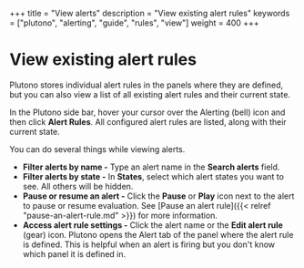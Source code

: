 +++
title = "View alerts"
description = "View existing alert rules"
keywords = ["plutono", "alerting", "guide", "rules", "view"]
weight = 400
+++

# View existing alert rules

Plutono stores individual alert rules in the panels where they are defined, but you can also view a list of all existing alert rules and their current state.

In the Plutono side bar, hover your cursor over the Alerting (bell) icon and then click **Alert Rules**. All configured alert rules are listed, along with their current state.

You can do several things while viewing alerts.

- **Filter alerts by name -** Type an alert name in the **Search alerts** field.
- **Filter alerts by state -** In **States**, select which alert states you want to see. All others will be hidden.
- **Pause or resume an alert -** Click the **Pause** or **Play** icon next to the alert to pause or resume evaluation. See [Pause an alert rule]({{< relref "pause-an-alert-rule.md" >}}) for more information.
- **Access alert rule settings -** Click the alert name or the **Edit alert rule** (gear) icon. Plutono opens the Alert tab of the panel where the alert rule is defined. This is helpful when an alert is firing but you don't know which panel it is defined in.